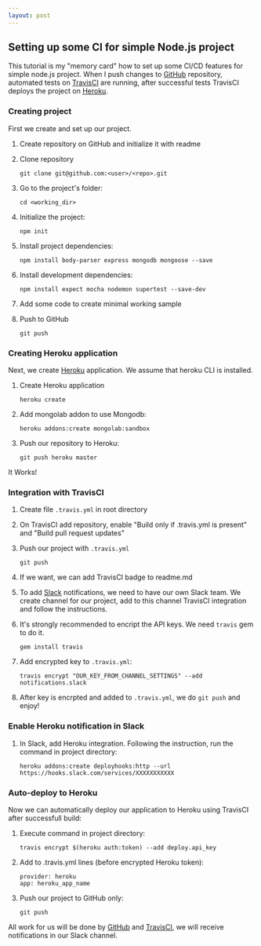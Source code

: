 ```yaml
---
layout: post
---
```


## Setting up some CI for simple Node.js project

This tutorial is my "memory card" how to set up some CI/CD features for simple node.js project. When I push changes to [GitHub](http://github.com)  repository, automated tests on [TravisCI](https://travis-ci.org/) are running, after successful tests TravisCI deploys the project on [Heroku](https://heroku.com). 

### Creating project

First we create and set up our project.

1. Create repository on GitHub  and initialize it with readme

2. Clone repository

    ```
    git clone git@github.com:<user>/<repo>.git
    ```

3. Go to the project's folder:

    ```
    cd <working_dir>
    ```

4. Initialize the project:

    ```
    npm init
    ```

5. Install project dependencies:

    ```
    npm install body-parser express mongodb mongoose --save
    ```

6. Install development dependencies:

    ```
    npm install expect mocha nodemon supertest --save-dev
    ```

7. Add some code to create minimal working sample

8. Push to GitHub

    ```
    git push
    ```

### Creating Heroku application

Next, we create [Heroku](https://heroku.com) application. We assume that heroku CLI is installed.

1. Create Heroku application

    ```
    heroku create
    ```

2. Add mongolab addon to use Mongodb:

    ```
    heroku addons:create mongolab:sandbox
    ```

3. Push our repository to Heroku:

    ```
    git push heroku master
    ```

It Works!

### Integration with TravisCI

1. Create file `.travis.yml` in root directory

2. On TravisCI add repository, enable "Build only if .travis.yml is present" and "Build pull request updates"

3. Push our project with `.travis.yml`

    ```
    git push
    ```

4. If we want, we can add TravisCI badge to readme.md

5. To add [Slack](https://slack.com/) notifications, we need to have our own Slack team. We create channel for our project, add to this channel TravisCI integration and follow the instructions.

6. It's strongly recommended to encript the API keys. We need `travis` gem to do it.

    ```
    gem install travis
    ```

7. Add encrypted key to `.travis.yml`:

    ```
    travis encrypt "OUR_KEY_FROM_CHANNEL_SETTINGS" --add notifications.slack
    ```

8. After key is encrpted and added to `.travis.yml`, we do `git push` and enjoy!

### Enable Heroku notification in Slack

1. In Slack, add Heroku integration. Following the instruction, run the command in project directory:

    ```
    heroku addons:create deployhooks:http --url https://hooks.slack.com/services/XXXXXXXXXXX
    ```

### Auto-deploy to Heroku

Now we can automatically deploy our application to Heroku using TravisCI after successfull build:

1. Execute command in project directory:

    ```
    travis encrypt $(heroku auth:token) --add deploy.api_key
    ```

2. Add to .travis.yml lines (before encrypted Heroku token):

    ```
    provider: heroku
    app: heroku_app_name
    ```

3. Push our project to GitHub only:

    ```
    git push
    ```

All work for us will be done by [GitHub](http://github.com) and [TravisCI](https://travis-ci.org/), we will receive notifications in our Slack channel.

